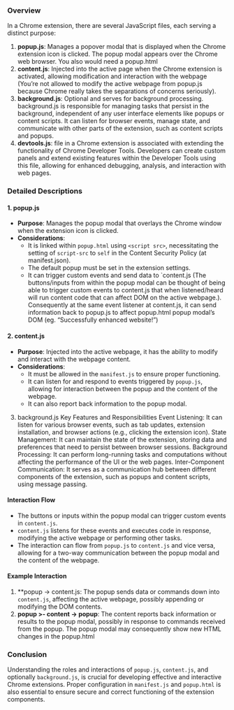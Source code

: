 
### Overview
In a Chrome extension, there are several JavaScript files, each serving a distinct purpose:

1. **popup.js**: Manages a popover modal that is displayed when the Chrome extension icon is clicked. The popup modal appears over the Chrome web browser. You also would need a popup.html
2. **content.js**: Injected into the active page when the Chrome extension is activated, allowing modification and interaction with the webpage (You’re not allowed to modify the active webpage from popup.js because Chrome really takes the separations of concerns seriously).
3. **background.js**: Optional and serves for background processing. background.js is responsible for managing tasks that persist in the background, independent of any user interface elements like popups or content scripts. It can listen for browser events, manage state, and communicate with other parts of the extension, such as content scripts and popups.
4. **devtools.js**: file in a Chrome extension is associated with extending the functionality of Chrome Developer Tools. Developers can create custom panels and extend existing features within the Developer Tools using this file, allowing for enhanced debugging, analysis, and interaction with web pages.

### Detailed Descriptions

#### 1. popup.js
- **Purpose**: Manages the popup modal that overlays the Chrome window when the extension icon is clicked.
- **Considerations**: 
   - It is linked within `popup.html` using `<script src>`, necessitating the setting of `script-src` to `self` in the Content Security Policy (at manifest.json).
   - The default popup must be set in the extension settings.
   - It can trigger custom events and send data to `content.js (The buttons/inputs from within the popup modal can be thought of being able to trigger custom events to content.js that when listened/heard will run content code that can affect DOM on the active webpage.). Consequently at the same event listener at content.js, it can send information back to popup.js to affect popup.html popup modal’s DOM (eg. “Successfully enhanced website!”)

#### 2. content.js
- **Purpose**: Injected into the active webpage, it has the ability to modify and interact with the webpage content.
- **Considerations**:
   - It must be allowed in the `manifest.js` to ensure proper functioning.
   - It can listen for and respond to events triggered by `popup.js`, allowing for interaction between the popup and the content of the webpage.
   - It can also report back information to the popup modal.

3. background.js
Key Features and Responsibilities
Event Listening: It can listen for various browser events, such as tab updates, extension installation, and browser actions (e.g., clicking the extension icon).
State Management: It can maintain the state of the extension, storing data and preferences that need to persist between browser sessions.
Background Processing: It can perform long-running tasks and computations without affecting the performance of the UI or the web pages.
Inter-Component Communication: It serves as a communication hub between different components of the extension, such as popups and content scripts, using message passing.


#### Interaction Flow
- The buttons or inputs within the popup modal can trigger custom events in `content.js`.
- `content.js` listens for these events and executes code in response, modifying the active webpage or performing other tasks.
- The interaction can flow from `popup.js` to `content.js` and vice versa, allowing for a two-way communication between the popup modal and the content of the webpage.

#### Example Interaction
1. **popup -> content.js: The popup sends data or commands down into `content.js`, affecting the active webpage, possibly appending or modifying the DOM contents.
2. **popup >- content -> popup**: The content reports back information or results to the popup modal, possibly in response to commands received from the popup. The popup modal may consequently show new HTML changes in the popup.html

### Conclusion
Understanding the roles and interactions of `popup.js`, `content.js`, and optionally `background.js`, is crucial for developing effective and interactive Chrome extensions. Proper configuration in `manifest.js` and `popup.html` is also essential to ensure secure and correct functioning of the extension components.